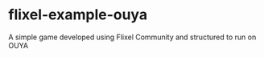 flixel-example-ouya
===================

A simple game developed using Flixel Community and structured to run on OUYA

